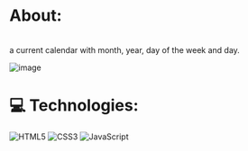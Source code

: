 # About:
<br>a current calendar with month, year, day of the week and day.

![image](https://github.com/Hugodelelis/Calender/assets/138935214/dd74345c-854e-4b3a-a99b-ac7d03ac963f)


# 💻 Technologies:
![HTML5](https://img.shields.io/badge/html5-%23E34F26.svg?style=for-the-badge&logo=html5&logoColor=white) ![CSS3](https://img.shields.io/badge/css3-%231572B6.svg?style=for-the-badge&logo=css3&logoColor=white) ![JavaScript](https://img.shields.io/badge/javascript-%23323330.svg?style=for-the-badge&logo=javascript&logoColor=%23F7DF1E)
